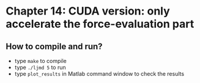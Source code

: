 # Chapter 14: CUDA version: only accelerate the force-evaluation part

## How to compile and run?
  * type `make` to compile
  * type `./ljmd 5` to run
  * type `plot_results` in Matlab command window to check the results

